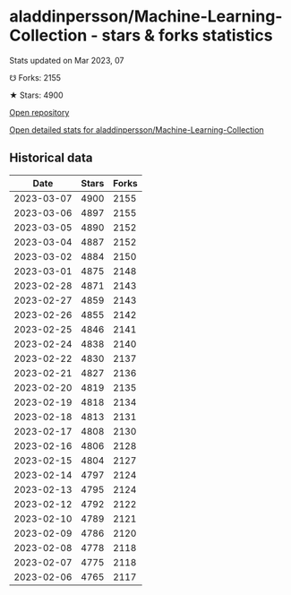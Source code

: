 # aladdinpersson/Machine-Learning-Collection - stars & forks statistics

Stats updated on Mar 2023, 07

☋ Forks: 2155

★ Stars: 4900

[Open repository](https://github.com/aladdinpersson/Machine-Learning-Collection)

[Open detailed stats for aladdinpersson/Machine-Learning-Collection](https://reviewgithub.com/rep/aladdinpersson/Machine-Learning-Collection)

## Historical data
| Date | Stars | Forks |
|------|-------|-------|
| 2023-03-07 | 4900 | 2155 | 
| 2023-03-06 | 4897 | 2155 | 
| 2023-03-05 | 4890 | 2152 | 
| 2023-03-04 | 4887 | 2152 | 
| 2023-03-02 | 4884 | 2150 | 
| 2023-03-01 | 4875 | 2148 | 
| 2023-02-28 | 4871 | 2143 | 
| 2023-02-27 | 4859 | 2143 | 
| 2023-02-26 | 4855 | 2142 | 
| 2023-02-25 | 4846 | 2141 | 
| 2023-02-24 | 4838 | 2140 | 
| 2023-02-22 | 4830 | 2137 | 
| 2023-02-21 | 4827 | 2136 | 
| 2023-02-20 | 4819 | 2135 | 
| 2023-02-19 | 4818 | 2134 | 
| 2023-02-18 | 4813 | 2131 | 
| 2023-02-17 | 4808 | 2130 | 
| 2023-02-16 | 4806 | 2128 | 
| 2023-02-15 | 4804 | 2127 | 
| 2023-02-14 | 4797 | 2124 | 
| 2023-02-13 | 4795 | 2124 | 
| 2023-02-12 | 4792 | 2122 | 
| 2023-02-10 | 4789 | 2121 | 
| 2023-02-09 | 4786 | 2120 | 
| 2023-02-08 | 4778 | 2118 | 
| 2023-02-07 | 4775 | 2118 | 
| 2023-02-06 | 4765 | 2117 | 

